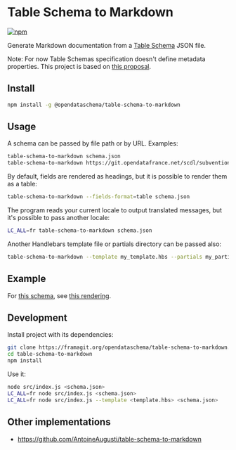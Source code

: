 # Table Schema to Markdown

[![npm](https://img.shields.io/npm/v/@opendataschema/table-schema-to-markdown.svg)](https://www.npmjs.com/package/@opendataschema/table-schema-to-markdown)

Generate Markdown documentation from a [Table Schema](https://frictionlessdata.io/specs/table-schema/) JSON file.

Note: For now Table Schemas specification doesn't define metadata properties. This project is based on [this proposal](https://github.com/frictionlessdata/specs/pull/630).

## Install

```bash
npm install -g @opendataschema/table-schema-to-markdown
```

## Usage

A schema can be passed by file path or by URL. Examples:

```bash
table-schema-to-markdown schema.json
table-schema-to-markdown https://git.opendatafrance.net/scdl/subventions/raw/master/schema.json
```

By default, fields are rendered as headings, but it is possible to render them as a table:

```bash
table-schema-to-markdown --fields-format=table schema.json
```

The program reads your current locale to output translated messages, but it's possible to pass another locale:

```bash
LC_ALL=fr table-schema-to-markdown schema.json
```

Another Handlebars template file or partials directory can be passed also:

```bash
table-schema-to-markdown --template my_template.hbs --partials my_partials_dir schema.json
```

## Example

For [this schema](https://git.opendatafrance.net/scdl/subventions/blob/4696b0ad124bf2b73b34534862dace35643d4a9a/schema.json), see [this rendering](https://git.opendatafrance.net/scdl/subventions/blob/4696b0ad124bf2b73b34534862dace35643d4a9a/schema.md).

## Development

Install project with its dependencies:

```bash
git clone https://framagit.org/opendataschema/table-schema-to-markdown.git
cd table-schema-to-markdown
npm install
```

Use it:

```bash
node src/index.js <schema.json>
LC_ALL=fr node src/index.js <schema.json>
LC_ALL=fr node src/index.js --template <template.hbs> <schema.json>
```

## Other implementations

- https://github.com/AntoineAugusti/table-schema-to-markdown
